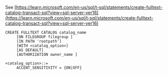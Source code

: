 See [https://learn.microsoft.com/en-us/sql/t-sql/statements/create-fulltext-catalog-transact-sql?view=sql-server-ver16](https://learn.microsoft.com/en-us/sql/t-sql/statements/create-fulltext-catalog-transact-sql?view=sql-server-ver16)
```
CREATE FULLTEXT CATALOG catalog_name  
     [ON FILEGROUP filegroup ]  
     [IN PATH 'rootpath']  
     [WITH <catalog_option>]  
     [AS DEFAULT]  
     [AUTHORIZATION owner_name ]  
  
<catalog_option>::=  
     ACCENT_SENSITIVITY = {ON|OFF}
```
